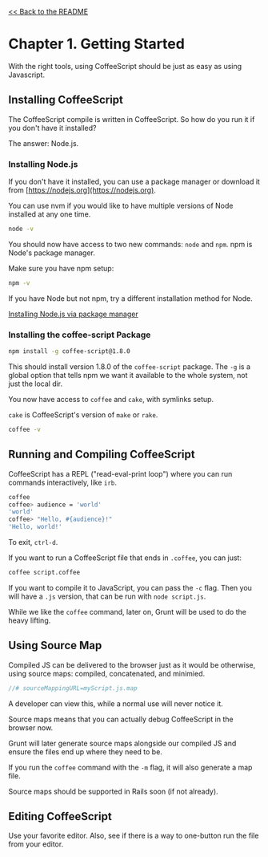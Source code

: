 [&lt;&lt; Back to the README](README.md)

# Chapter 1. Getting Started

With the right tools, using CoffeeScript should be just as easy as using Javascript.

## Installing CoffeeScript

The CoffeeScript compile is written in CoffeeScript. So how do you run it if you
don't have it installed?

The answer: Node.js.

### Installing Node.js

If you don't have it installed, you can use a package manager or download it from
[https://nodejs.org](https://nodejs.org).

You can use nvm if you would like to have multiple versions of Node installed at
any one time.

```sh
node -v
```

You should now have access to two new commands: `node` and `npm`. npm is Node's
package manager.

Make sure you have npm setup:

```sh
npm -v
```

If you have Node but not npm, try a different installation method for Node.

[Installing Node.js via package manager](https://nodejs.org/en/download/package-manager/)

### Installing the coffee-script Package

```sh
npm install -g coffee-script@1.8.0
```

This should install version 1.8.0 of the `coffee-script` package. The `-g` is a
global option that tells npm we want it available to the whole system, not just
the local dir.

You now have access to `coffee` and `cake`, with symlinks setup.

`cake` is CoffeeScript's version of `make` or `rake`.

```sh
coffee -v
```

## Running and Compiling CoffeeScript

CoffeeScript has a REPL ("read-eval-print loop") where you can run commands
interactively, like `irb`.

```sh
coffee
coffee> audience = 'world'
'world'
coffee> "Hello, #{audience}!"
'Hello, world!'
```

To exit, `ctrl-d`.

If you want to run a CoffeeScript file that ends in `.coffee`, you can just:

```sh
coffee script.coffee
```

If you want to compile it to JavaScript, you can pass the `-c` flag. Then you
will have a `.js` version, that can be run with `node script.js`.

While we like the `coffee` command, later on, Grunt will be used to do the
heavy lifting.

## Using Source Map

Compiled JS can be delivered to the browser just as it would be otherwise, using
source maps: compiled, concatenated, and minimied.

```javascript
//# sourceMappingURL=myScript.js.map
```
 
 A developer can view this, while a normal use will never notice it.

 Source maps means that you can actually debug CoffeeScript in the browser now.

 Grunt will later generate source maps alongside our compiled JS and ensure the
 files end up where they need to be.

 If you run the `coffee` command with the `-m` flag, it will also generate a
 map file.

 Source maps should be supported in Rails soon (if not already).

## Editing CoffeeScript

Use your favorite editor. Also, see if there is a way to one-button run the file
from your editor.

